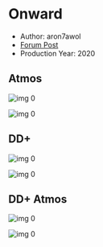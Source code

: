 # Onward

* Author: aron7awol
* [Forum Post](https://www.avsforum.com/threads/bass-eq-for-filtered-movies.2995212/post-59413186)
* Production Year: 2020

## Atmos

![img 0](https://i.imgur.com/k4FCgwx.jpg)

![img 0](https://i.imgur.com/5zaxEry.png)

## DD+

![img 0](https://i.imgur.com/LI5CSb1.jpg)

![img 0](https://i.imgur.com/pP7y6gf.png)

## DD+ Atmos

![img 0](https://i.imgur.com/Jmnn3WH.jpg)

![img 0](https://i.imgur.com/JpGRdAT.png)

